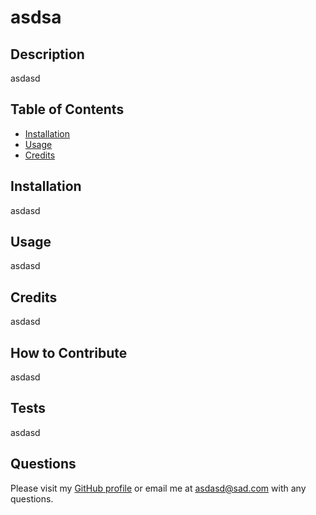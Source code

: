 # asdsa

## Description

asdasd



## Table of Contents 

- [Installation](#installation)
- [Usage](#usage)
- [Credits](#credits)


## Installation

asdasd

## Usage

asdasd

## Credits

asdasd



## How to Contribute

asdasd

## Tests

asdasd

## Questions

Please visit my [GitHub profile](https://github.com/asdasd/) or email me at [asdasd@sad.com](mailto:asdasd@sad.com) with any questions.